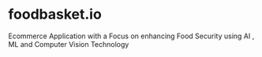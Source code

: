 # foodbasket.io
Ecommerce Application with a Focus on enhancing Food Security using AI , ML and Computer Vision Technology
